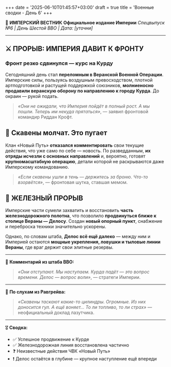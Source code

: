 +++
date = '2025-06-10T01:45:57+03:00'
draft = true
title = 'Военные сводки - День 6'
+++


📜 **ИМПЕРСКИЙ ВЕСТНИК**
**Официальное издание Империи**
*Спецвыпуск №6 | День Шестой ВВО | Дата: \[уточни]*

---

## ⚔️ **ПРОРЫВ: ИМПЕРИЯ ДАВИТ К ФРОНТУ**

### Фронт резко сдвинулся — курс на Курду

Сегодняшний день стал **переломным в Веранской Военной Операции**. Имперские силы, пользуясь воздушным превосходством, плотной артподготовкой и растущей поддержкой союзников, **молниеносно продавили веранскую оборону по направлению к городу Курда**. До окраин — рукой подать.

> *«Они не ожидали, что Империя пойдёт в полный рост. А мы пошли. Теперь им некуда прятаться»*,
> — заявил фронтовой командир Риддан Крофт.

## 🐀 **Скавены молчат. Это пугает**

Клан «Новый Путь» **отказался комментировать** свои текущие действия, что уже само по себе — новость. По разведданным, **их отряды исчезли с основных направлений** и, вероятно, готовят **крупномасштабную операцию**, детали которой не раскрываются даже Имперскому командованию.

> *«Если скавены ушли в тень — держитесь за броню. Что-то взорвётся»*,
> — фронтовая шутка, ставшая мемом.

## 🚂 **ЖЕЛЕЗНЫЙ ПРОРЫВ**

Имперские части сумели захватить и восстановить **часть железнодорожного полотна**, что позволило **продвинуться ближе к столице Вераны — Делосу**. Создан **новый опорный пункт**, снабжение и переброска техники значительно ускорены.

Однако, по словам штаба, **Делос всё ещё далеко** — между ним и Империей остаются **мощные укрепления, ловушки и тыловые линии Вераны**, где враг держит свои элитные резервы.

---

📌 **Комментарий из штаба ВВО:**

> *«Они отступают. Мы наступаем. Курда падёт — это вопрос времени. Делос — вопрос воли»*,
> — стратеги Империи.

---

📡 **По слухам из Равгрейва:**

> *«Скавены таскают какие-то цилиндры. Огромные. Из них доносится гул. А ещё воняет… То ли топливо, то ли страх»* — неофициальный доклад лазутчика.

---

🎖 **Сводка:**

* ✅ Успешное продвижение к Курде
* ✅ Железнодорожная линия восстановлена частично
* ❓ Неизвестные действия ЧВК «Новый Путь»
* ❗ Делос остаётся в глубине — крупное наступление ещё впереди
